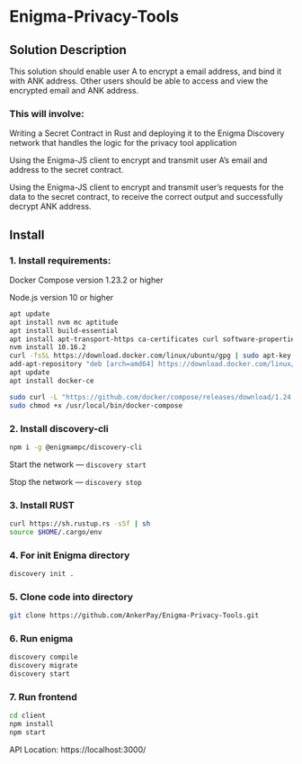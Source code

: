 # Enigma-Privacy-Tools
## Solution Description
This solution should enable user A to encrypt a email address, and bind it with ANK address. Other users should be able to access and view the encrypted email and ANK address.

### This will involve:

Writing a Secret Contract in Rust and deploying it to the Enigma Discovery network that handles the logic for the privacy tool application

Using the Enigma-JS client to encrypt and transmit user A’s email and address to the secret contract.

Using the Enigma-JS client to encrypt and transmit user’s requests for the data to the secret contract, to receive the correct output and successfully decrypt ANK address.

## Install
### 1. Install requirements:

Docker Compose version 1.23.2 or higher

Node.js version 10 or higher

```bash
apt update
apt install nvm mc aptitude
apt install build-essential
apt install apt-transport-https ca-certificates curl software-properties-common
nvm install 10.16.2
curl -fsSL https://download.docker.com/linux/ubuntu/gpg | sudo apt-key add -
add-apt-repository "deb [arch=amd64] https://download.docker.com/linux/ubuntu bionic stable"
apt update
apt install docker-ce

sudo curl -L "https://github.com/docker/compose/releases/download/1.24.1/docker-compose-$(uname -s)-$(uname -m)" -o /usr/local/bin/docker-compose
sudo chmod +x /usr/local/bin/docker-compose

```
### 2. Install discovery-cli
```bash
npm i -g @enigmampc/discovery-cli
```
Start the network — `discovery start`

Stop the network — `discovery stop`

### 3. Install RUST
```bash
curl https://sh.rustup.rs -sSf | sh
source $HOME/.cargo/env
```

### 4. For init Enigma directory
```bash
discovery init .
```

### 5. Clone code into directory
```bash
git clone https://github.com/AnkerPay/Enigma-Privacy-Tools.git
```
### 6. Run enigma
```bash
discovery compile
discovery migrate
discovery start
```

### 7. Run frontend
```bash
cd client
npm install
npm start
```

API Location: https://localhost:3000/



